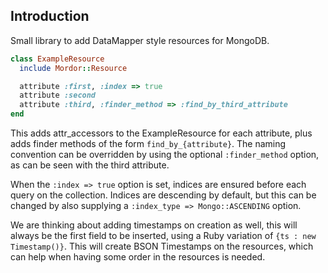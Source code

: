 ## Introduction
Small library to add DataMapper style resources for MongoDB.

```ruby
class ExampleResource
  include Mordor::Resource

  attribute :first, :index => true
  attribute :second
  attribute :third, :finder_method => :find_by_third_attribute
end
```

This adds attr_accessors to the ExampleResource for each attribute, plus adds finder methods of the form 
`find_by_{attribute}`. The naming convention can be overridden by using the optional `:finder_method` option,
as can be seen with the third attribute.

When the `:index => true` option is set, indices are ensured before each query on 
the collection. Indices are descending by default, but this can be changed by also supplying a `:index_type => Mongo::ASCENDING` option.

We are thinking about adding timestamps on creation as well, this will always be the first field to be inserted, using a Ruby variation of `{ts : new Timestamp()}`. 
This will create BSON Timestamps on the resources, which can help when having some order in the resources is needed. 
